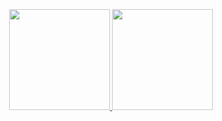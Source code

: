 <div align="center">
  <a href="https://cursos.alura.com.br/degree/certificate/b2bdbf90-e3e0-48ed-a1c0-7207d5f64d55">
  <img height="180em" src="https://github-readme-stats.vercel.app/api?username=caiopissolato&show_icons=true&theme=dark&include_all_commits=true&count_private=true"/>
  <img height="180em" src="https://github-readme-stats.vercel.app/api/top-langs/?username=caiopissolato&layout=compact&langs_count=7&theme=dark"/>
</div>
